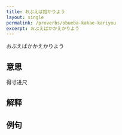 ```yaml
---
title: おぶえば抱かりよう
layout: single
permalink: /proverbs/obueba-kakae-kariyou
excerpt: おぶえばかかえかりよう
---
```


おぶえばかかえかりよう

## 意思

得寸进尺

## 解释

## 例句

